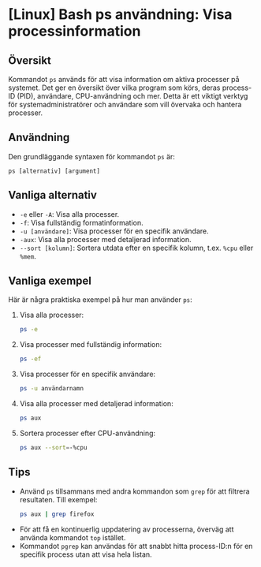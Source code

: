 # [Linux] Bash ps användning: Visa processinformation

## Översikt
Kommandot `ps` används för att visa information om aktiva processer på systemet. Det ger en översikt över vilka program som körs, deras process-ID (PID), användare, CPU-användning och mer. Detta är ett viktigt verktyg för systemadministratörer och användare som vill övervaka och hantera processer.

## Användning
Den grundläggande syntaxen för kommandot `ps` är:

```
ps [alternativ] [argument]
```

## Vanliga alternativ
- `-e` eller `-A`: Visa alla processer.
- `-f`: Visa fullständig formatinformation.
- `-u [användare]`: Visa processer för en specifik användare.
- `-aux`: Visa alla processer med detaljerad information.
- `--sort [kolumn]`: Sortera utdata efter en specifik kolumn, t.ex. `%cpu` eller `%mem`.

## Vanliga exempel
Här är några praktiska exempel på hur man använder `ps`:

1. Visa alla processer:
   ```bash
   ps -e
   ```

2. Visa processer med fullständig information:
   ```bash
   ps -ef
   ```

3. Visa processer för en specifik användare:
   ```bash
   ps -u användarnamn
   ```

4. Visa alla processer med detaljerad information:
   ```bash
   ps aux
   ```

5. Sortera processer efter CPU-användning:
   ```bash
   ps aux --sort=-%cpu
   ```

## Tips
- Använd `ps` tillsammans med andra kommandon som `grep` för att filtrera resultaten. Till exempel:
  ```bash
  ps aux | grep firefox
  ```
- För att få en kontinuerlig uppdatering av processerna, överväg att använda kommandot `top` istället.
- Kommandot `pgrep` kan användas för att snabbt hitta process-ID:n för en specifik process utan att visa hela listan.